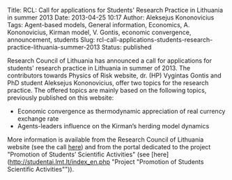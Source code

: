 Title: RCL: Call for applications for Students' Research Practice in Lithuania in summer 2013
Date: 2013-04-25 10:17
Author: Aleksejus Kononovicius
Tags: Agent-based models, General information, Economics, A. Kononovicius, Kirman model, V. Gontis, economic convergence, announcement, students
Slug: rcl-call-applications-students-research-practice-lithuania-summer-2013
Status: published

Research
Council of Lithuania has announced a call for applications for students'
research practice in Lithuania in summer of 2013. The contributors
towards Physics of Risk website, dr. (HP) Vygintas Gontis and PhD
student Aleksejus Kononovicius, offer two topics for the research
practice. The offered topics are mainly based on the following topics,
previously published on this website:

-   Economic convergence as thermodynamic appreciation of real currency exchange rate
-   Agents-leaders influence on the Kirman’s herding model dynamics

More information is available from the Research Council of Lithuania
website (see the call
[here](http://www.lmt.lt/en/news/call-for-applications-mm5j.html "Call for applications for Students Research Practice in Lithuania in summer 2013"))
and from the portal dedicated to the project "Promotion of Students’
Scientific Activities" (see
[here](http://studentai.lmt.lt/index_en.php "Project "Promotion of Students Scientific Activities"")).
